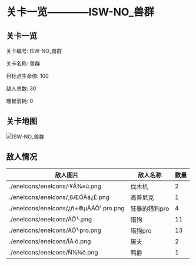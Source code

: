 # 关卡一览————ISW-NO_兽群


## 关卡一览

关卡编号: ISW-NO_兽群

关卡名称: 兽群

目标点生命值: 100

敌人总数: 30

理智消耗: 0


## 关卡地图
![ISW-NO_兽群](./oprMap/ISW-NO_兽群.png)

## 敌人情况

| 敌人图片 | 敌人名称 | 数量  |
|---------|-----|-----|
| ./eneIcons/eneIcons/·¥Ä¾»ú.png| 伐木机  |   2  |
| ./eneIcons/eneIcons/¸ßÆÕÄá¿Ë.png| 高普尼克  |   1  |
| ./eneIcons/eneIcons/¿ñ±©µÄÁÔ¹·pro.png| 狂暴的猎狗pro  |   4  |
| ./eneIcons/eneIcons/ÁÔ¹·.png| 猎狗  |   11  |
| ./eneIcons/eneIcons/ÁÔ¹·pro.png| 猎狗pro  |   13  |
| ./eneIcons/eneIcons/ÍÀ·ò.png| 屠夫  |   2  |
| ./eneIcons/eneIcons/Ñ¼¾ô.png| 鸭爵  |   1  |
